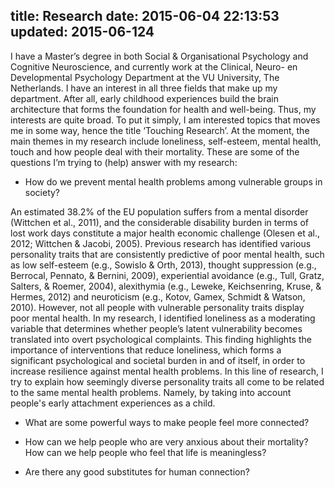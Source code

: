 title: Research
date: 2015-06-04 22:13:53
updated: 2015-06-124
---
I have a Master’s degree in both Social & Organisational Psychology and Cognitive Neuroscience, and currently work at the Clinical, Neuro- en Developmental Psychology Department at the VU University, The Netherlands. I have an interest in all three fields that make up my department. After all, early childhood experiences build the brain architecture that forms the foundation for health and well-being. Thus, my interests are quite broad. To put it simply, I am interested topics that moves me in some way, hence the title ‘Touching Research’. At the moment, the main themes in my research include loneliness, self-esteem, mental health, touch and how people deal with their mortality. These are some of the questions I’m trying to (help) answer with my research:

* How do we prevent mental health problems among vulnerable groups in society?

An estimated 38.2% of the EU population suffers from a mental disorder (Wittchen et al., 2011), and the considerable disability burden in terms of lost work days constitute a major health economic challenge (Olesen et al., 2012; Wittchen & Jacobi, 2005). Previous research has identified various personality traits that are consistently predictive of poor mental health, such as low self-esteem (e.g., Sowislo & Orth, 2013), thought suppression (e.g., Berrocal, Pennato, & Bernini, 2009), experiential avoidance (e.g., Tull, Gratz, Salters, & Roemer, 2004), alexithymia (e.g., Leweke, Keichsenring, Kruse, & Hermes, 2012) and neuroticism (e.g., Kotov, Gamex, Schmidt & Watson, 2010). However, not all people with vulnerable personality traits display poor mental health. In my research, I identified loneliness as a moderating variable that determines whether people’s latent vulnerability becomes translated into overt psychological complaints. This finding highlights the importance of interventions that reduce loneliness, which forms a significant psychological and societal burden in and of itself, in order to increase resilience against mental health problems. In this line of research, I try to explain how seemingly diverse personality traits all come to be related to the same mental health problems. Namely, by taking into account people's early attachment experiences as a child. 

* What are some powerful ways to make people feel more connected?


* How can we help people who are very anxious about their mortality? How can we help people who feel that life is meaningless?

* Are there any good substitutes for human connection?

